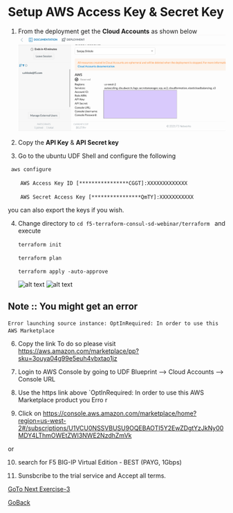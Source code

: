 # Setup AWS Access Key & Secret Key


1. From the deployment get the  **Cloud Accounts** as shown below
   ![alt text](../../images/cloudaccount.png)


2. Copy the **API Key** & **API Secret key**

3. Go to the ubuntu UDF Shell and configure the following

```
 aws configure

    AWS Access Key ID [****************CGGT]:XXXXXXXXXXXXX

    AWS Secret Access Key [****************QmTY]:XXXXXXXXXXX
```
you can also export the keys if you wish.

4. Change directory to ```cd f5-terraform-consul-sd-webinar/terraform ``` and execute 

   ```terraform init```

   ```terraform plan```

   ```terraform apply -auto-approve```
 
  
   ![alt text](../../images/terraform1.png)
   ![alt text](../../images/terraform2.png)

## Note :: You might get an error 
``` Error launching source instance: OptInRequired: In order to use this AWS Marketplace ```

6. Copy the link To do so please visit https://aws.amazon.com/marketplace/pp?sku=3ouya04g99e5euh4vbxtao1jz

7. Login to AWS Console by going to UDF Blueprint –> Cloud Accounts –> Console URL

8. Use the https link above `OptInRequired: In order to use this AWS Marketplace product you Erro
r
9. Click on https://console.aws.amazon.com/marketplace/home?region=us-west-2#/subscriptions/U1VCU0NSSVBUSU9OQEBAOTI5Y2EwZDgtYzJkNy00MDY4LThmOWEtZWI3NWE2NzdhZmVk

or

10. search for F5 BIG-IP Virtual Edition - BEST (PAYG, 1Gbps)

11. Sunsbcribe to the trial service and Accept all terms.

[GoTo Next Exercise-3](3-ex)

[GoBack](../README.md)
